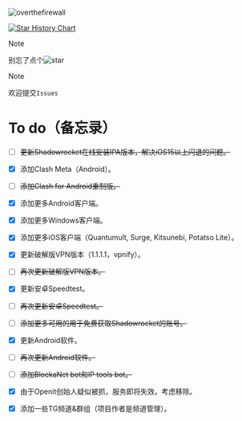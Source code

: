 ![overthefirewall](https://socialify.git.ci/ZGQ-inc/overthefirewall/image?forks=1&logo=https%3A%2F%2Fgithub.com%2FZGQ-inc%2Foverthefirewall%2Fraw%2Frefs%2Fheads%2Fmain%2Finternet.svg&name=1&owner=1&pattern=Brick%20Wall&stargazers=1&theme=Light)

<a href="https://star-history.com/#ZGQ-inc/overthefirewall&Date">
 <picture>
   <source media="(prefers-color-scheme: dark)" srcset="https://api.star-history.com/svg?repos=ZGQ-inc/overthefirewall&type=Date&theme=dark" />
   <source media="(prefers-color-scheme: light)" srcset="https://api.star-history.com/svg?repos=ZGQ-inc/overthefirewall&type=Date" />
   <img alt="Star History Chart" src="https://api.star-history.com/svg?repos=ZGQ-inc/overthefirewall&type=Date" />
 </picture>
</a>

<!-- [![Stargazers repo roster for @ZGQ-inc/overthefirewall](https://reporoster.com/stars/ZGQ-inc/overthefirewall)](https://github.com/ZGQ-inc/overthefirewall/stargazers)

[![Forkers repo roster for @ZGQ-inc/overthefirewall](https://reporoster.com/forks/ZGQ-inc/overthefirewall)](https://github.com/ZGQ-inc/overthefirewall/network/members) -->

> [!NOTE]
>
> 别忘了点个![star](https://zgq-inc.github.io/badge/github/black-star.svg)

> [!NOTE]
>
> 欢迎提交`Issues`

# To do（备忘录）

- [ ] ~~更新Shadowrocket在线安装IPA版本，解决iOS15以上闪退的问题。~~

- [x] 添加Clash Meta（Android）。

- [ ] ~~添加Clash for Android重制版。~~

- [x] 添加更多Android客户端。

- [x] 添加更多Windows客户端。

- [x] 添加更多iOS客户端（Quantumult, Surge, Kitsunebi, Potatso Lite）。

- [x] 更新破解版VPN版本（1.1.1.1，vpnify）。

- [ ] ~~再次更新破解版VPN版本。~~

- [x] 更新安卓Speedtest。

- [ ] ~~再次更新安卓Speedtest。~~

- [ ] ~~添加更多可用的用于免费获取Shadowrocket的账号。~~

- [x] 更新Android软件。

- [ ] ~~再次更新Android软件。~~

- [ ] ~~添加BlockaNet bot和IP tools bot。~~

- [x] 由于Openit创始人疑似被抓，服务即将失效，考虑移除。

- [x] 添加一些TG频道&群组（项目作者是频道管理）。
